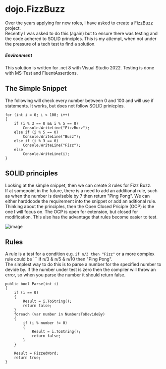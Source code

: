# dojo.FizzBuzz
Over the years applying for new roles, I have asked to create a FizzBuzz project.  
Recently I was asked to do this (again) but to ensure there was testing and the code adhered to SOLID principles.
This is my attempt, when not under the pressure of a tech test to find a solution.

##### Environment
This solution is written for .net 8 with Visual Studio 2022.
Testing is done with MS-Test and FluentAssertions.

## The Simple Snippet
The following will check every number between 0 and 100 and will use if statements.
It works, but does not follow SOLID prinicples.

```
for (int i = 0; i < 100; i++)
{
    if (i % 3 == 0 && i % 5 == 0)
        Console.WriteLine("FizzBuzz");
    else if (i % 5 == 0)
        Console.WriteLine("Buzz");
    else if (i % 3 == 0)
        Console.WriteLine("Fizz");
    else
        Console.WriteLine(i);
}
```
## SOLID principles

Looking at the simple snippet, then we can create 3 rules for Fizz Buzz.  
If at somepoint in the future, there is a need to add an additional rule, such as when the number is deviseble by 7 then return "Ping Pong". We can either harddcode the requirement into the snippet or add an aditional rule.  
Thinking about the principles, then the Open Closed Priciple (OCP) is the one I will focus on. The OCP is open for extension, but closed for modification.  This also has the advantage that rules become easier to test.

![image](https://github.com/CodeTile/dojo.FizzBuzz/assets/43536260/57bb97a9-0d49-4f4f-aa0c-1b63d7c22da1)

## Rules  
A rule is a test for a condition  e.g. ```if n/3 then "Fizz"```  or a more complex rule could be  ``` if n/3 & n/5 & n/10 then "Ping Pong".  
The simplest way to do this is to parse a number for the specified number to devide by.
If the number under test is zero then the compiler will throw an error, so when you parse the number it should return false.

```
public bool Parse(int i)
{
    if (i == 0)
    {
        Result = i.ToString();
        return false;
    }
    foreach (var number in NumbersToDevideBy)
    {
        if (i % number != 0)
        {
            Result = i.ToString();
            return false;
        }
    }

    Result = FizzedWord;
    return true;
}
```  


